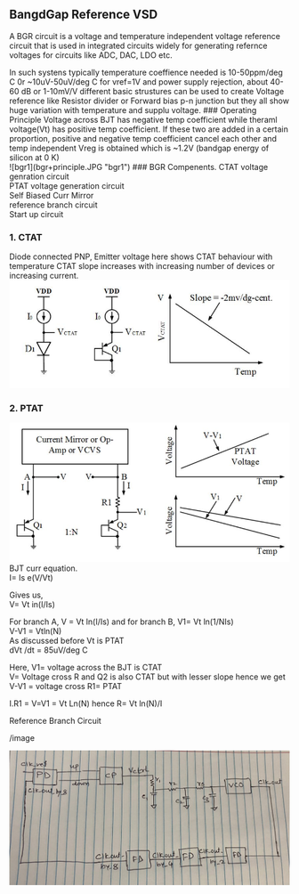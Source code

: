 
## BangdGap Reference VSD

A BGR circuit is a voltage and temperature independent voltage reference circuit that is used in integrated circuits widely for generating refernce voltages for circuits like ADC, DAC, LDO etc.
<p> In such systens typically temperature coeffience needed is 10-50ppm/deg C  0r ~10uV-50uV/deg C for vref=1V and power supply rejection, about 40-60 dB or 1-10mV/V
different basic strustures can be used to create Voltage reference like Resistor divider or  Forward bias p-n junction but they all show huge variation with temperature and supplu voltage.
###      Operating Principle
Voltage across BJT has negative temp coefficient while theraml voltage(Vt) has positive temp coefficient. If these two are added in a certain proportion, positive and negative temp coefficient cancel each other and temp independent Vreg is obtained which is ~1.2V (bandgap energy of silicon at 0 K)  <br>
![bgr1](bgr+principle.JPG "bgr1")
###  BGR Compenents.
  CTAT voltage genration circuit <br>
  PTAT voltage generation circuit <br>
  Self Biased Curr Mirror <br>
  reference branch circuit <br>
  Start up circuit <br>
  

  
  
  
 ### 1. CTAT
  Diode connected PNP, Emitter voltage here shows CTAT behaviour with temperature
CTAT slope increases with increasing number of devices or increasing current. <br>
![ctat](/ctat.JPG "ctat1")

###   2. PTAT
 ![ptat](ptat.JPG "ptat1")
BJT curr equation. <br>
I= Is e(V/Vt) <br>

Gives us, <br>
V= Vt in(I/Is)   <br>

For branch A, V = Vt ln(I/Is)  and for branch B, V1= Vt ln(1/NIs) <br>
V-V1 = Vtln(N)   <br>
As discussed before Vt is PTAT  <br> 
dVt /dt = 85uV/deg C   <br>

Here, V1= voltage across the BJT is CTAT   <br>
V= Voltage cross R and Q2 is also CTAT but with lesser slope
hence we get V-V1 = voltage cross R1= PTAT

I.R1 = V=V1  = Vt Ln(N)
hence R= Vt ln(N)/I

Reference Branch Circuit

/image







![Test](/2.JPG "hello")
